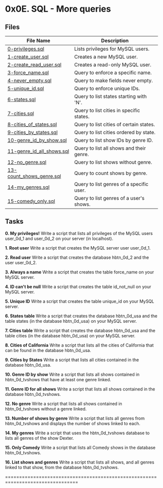 # 0x0E. SQL - More queries

Files
-----
| File Name             | Description                            |
|-----------------------|----------------------------------------|
| [0-privileges.sql](0-privileges.sql) | Lists privileges for MySQL users.   |
| [1-create_user.sql](1-create_user.sql) | Creates a new MySQL user.           |
| [2-create_read_user.sql](2-create_read_user.sql) | Creates a read-only MySQL user.   |
| [3-force_name.sql](3-force_name.sql) | Query to enforce a specific name.    |
| [4-never_empty.sql](4-never_empty.sql) | Query to make fields never empty.  |
| [5-unique_id.sql](5-unique_id.sql) | Query to enforce unique IDs.        |
| [6-states.sql](6-states.sql) | Query to list states starting with 'N'. |
| [7-cities.sql](7-cities.sql) | Query to list cities in specific states. |
| [8-cities_of_states.sql](8-cities_of_states.sql) | Query to list cities of certain states. |
| [9-cities_by_states.sql](9-cities_by_states.sql) | Query to list cities ordered by state. |
| [10-genre_id_by_show.sql](10-genre_id_by_show.sql) | Query to list show IDs by genre ID. |
| [11-genre_id_all_shows.sql](11-genre_id_all_shows.sql) | Query to list all shows and their genre. |
| [12-no_genre.sql](12-no_genre.sql) | Query to list shows without genre. |
| [13-count_shows_genre.sql](13-count_shows_genre.sql) | Query to count shows by genre. |
| [14-my_genres.sql](14-my_genres.sql) | Query to list genres of a specific user. |
| [15-comedy_only.sql](115-comedy_only.sql) | Query to list genres of a user's shows. |

Tasks
-----
**0. My privileges!**
Write a script that lists all privileges of the MySQL users user_0d_1 and user_0d_2 on your server (in localhost).

**1. Root user**
Write a script that creates the MySQL server user user_0d_1.

**2. Read user**
Write a script that creates the database hbtn_0d_2 and the user user_0d_2.

**3. Always a name**
Write a script that creates the table force_name on your MySQL server.

**4. ID can't be null**
Write a script that creates the table id_not_null on your MySQL server.

**5. Unique ID**
Write a script that creates the table unique_id on your MySQL server.

**6. States table**
Write a script that creates the database hbtn_0d_usa and the table states (in the database hbtn_0d_usa) on your MySQL server.

**7. Cities table**
Write a script that creates the database hbtn_0d_usa and the table cities (in the database hbtn_0d_usa) on your MySQL server.

**8. Cities of California**
Write a script that lists all the cities of California that can be found in the database hbtn_0d_usa.

**9. Cities by States**
Write a script that lists all cities contained in the database hbtn_0d_usa.

**10. Genre ID by show**
Write a script that lists all shows contained in hbtn_0d_tvshows that have at least one genre linked.

**11. Genre ID for all shows**
Write a script that lists all shows contained in the database hbtn_0d_tvshows.

**12. No genre**
Write a script that lists all shows contained in hbtn_0d_tvshows without a genre linked.

**13. Number of shows by genre**
Write a script that lists all genres from hbtn_0d_tvshows and displays the number of shows linked to each.

**14. My genres**
Write a script that uses the hbtn_0d_tvshows database to lists all genres of the show Dexter.

**15. Only Comedy**
Write a script that lists all Comedy shows in the database hbtn_0d_tvshows.

**16. List shows and genres**
Write a script that lists all shows, and all genres linked to that show, from the database hbtn_0d_tvshows.

================================================================================

